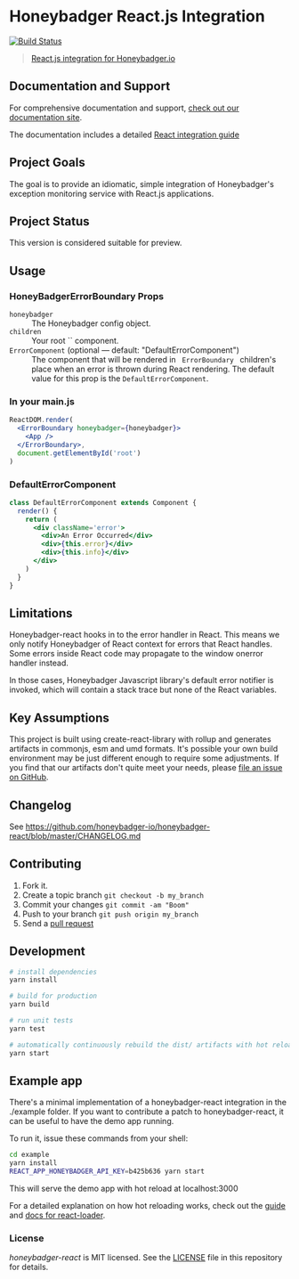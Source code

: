 # Honeybadger React.js Integration
[![Build Status](https://travis-ci.org/honeybadger-io/honeybadger-react.svg?branch=master)](https://travis-ci.org/honeybadger-io/honeybadger-react)

> [React.js integration for Honeybadger.io](https://www.honeybadger.io/for/javascript/?utm_source=github&utm_medium=readme&utm_campaign=react&utm_content=React.js+integration+for+Honeybadger.io)

## Documentation and Support

For comprehensive documentation and support, [check out our documentation site](https://docs.honeybadger.io/lib/javascript/index.html).

The documentation includes a detailed [React integration guide](https://docs.honeybadger.io/lib/javascript/integration/react.html)

## Project Goals

The goal is to provide an idiomatic, simple integration of Honeybadger's
exception monitoring service with React.js applications.

## Project Status

This version is considered suitable for preview.

## Usage

### HoneyBadgerErrorBoundary Props

<dl>
  <dt><code>honeybadger</code></dt>
  <dd>The Honeybadger config object.</dd>
  <dt><code>children</code></dt>
  <dd>Your root `<App />` component.</dd>

  <dt><code>ErrorComponent</code> (optional &mdash; default: "DefaultErrorComponent")</dt>
  <dd>The component that will be rendered in <code> ErrorBoundary </code> children's place when an error is thrown during React rendering. The default value for this prop is the <code>DefaultErrorComponent</code>.
</dd>
</dl>

### In your main.js

```jsx
ReactDOM.render(
  <ErrorBoundary honeybadger={honeybadger}>
    <App />
  </ErrorBoundary>,
  document.getElementById('root')
)

```

### DefaultErrorComponent

```jsx
class DefaultErrorComponent extends Component {
  render() {
    return (
      <div className='error'>
        <div>An Error Occurred</div>
        <div>{this.error}</div>
        <div>{this.info}</div>
      </div>
    )
  }
}
```

## Limitations

Honeybadger-react hooks in to the error handler in React. This means we only
notify Honeybadger of React context for errors that React handles. Some
errors inside React code may propagate to the window onerror handler
instead.

In those cases, Honeybadger Javascript library's default error notifier
is invoked, which will contain a stack trace but none of the React
variables.

## Key Assumptions

This project is built using create-react-library with rollup and generates
artifacts in commonjs, esm and umd formats. It's possible
your own build environment may be just different enough to require some
adjustments. If you find that our artifacts don't quite meet your needs,
please [file an issue on GitHub](https://github.com/honeybadger-io/honeybadger-react/issues).

## Changelog

See https://github.com/honeybadger-io/honeybadger-react/blob/master/CHANGELOG.md

## Contributing

1. Fork it.
2. Create a topic branch `git checkout -b my_branch`
3. Commit your changes `git commit -am "Boom"`
3. Push to your branch `git push origin my_branch`
4. Send a [pull request](https://github.com/honeybadger-io/honeybadger-react/pulls)

## Development

``` bash
# install dependencies
yarn install

# build for production
yarn build

# run unit tests
yarn test

# automatically continuously rebuild the dist/ artifacts with hot reload when developing
yarn start
```

## Example app

There's a minimal implementation of a honeybadger-react integration in the ./example
folder. If you want to contribute a patch to honeybadger-react, it can be useful to have
the demo app running.

To run it, issue these commands from your shell:

```bash
cd example
yarn install
REACT_APP_HONEYBADGER_API_KEY=b425b636 yarn start
```

This will serve the demo app with hot reload at localhost:3000

For a detailed explanation on how hot reloading works, check out the [guide](http://reactjs-templates.github.io/webpack/) and [docs for react-loader](http://reactjs.github.io/react-loader).

### License

*honeybadger-react* is MIT licensed. See the [LICENSE](https://raw.github.com/honeybadger-io/honeybadger-react/master/LICENSE) file in this repository for details.

